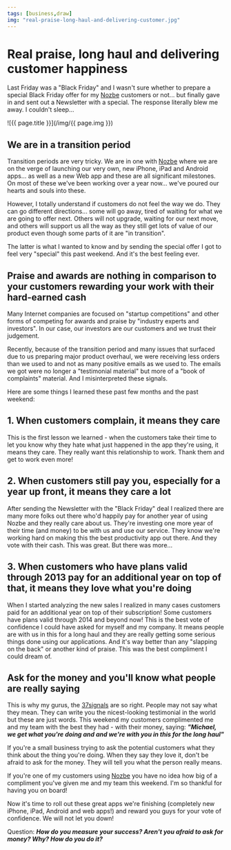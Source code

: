 ```yaml
---
tags: [business,draw]
img: "real-praise-long-haul-and-delivering-customer.jpg"
---
```


# Real praise, long haul and delivering customer happiness


Last Friday was a "Black Friday" and I wasn't sure whether to prepare a special Black Friday offer for my [Nozbe][n] customers or not... but finally gave in and sent out a Newsletter with a special. The response literally blew me away. I couldn't sleep...

<!--More-->

![{{ page.title }}](/img/{{ page.img }})

## We are in a transition period

Transition periods are very tricky. We are in one with [Nozbe](http://www.nozbe.com/) where we are on the verge of launching our very own, new iPhone, iPad and Android apps... as well as a new Web app and these are all significant milestones. On most of these we've been working over a year now... we've poured our hearts and souls into these.

However, I totally understand if customers do not feel the way we do. They can go different directions... some will go away, tired of waiting for what we are going to offer next. Others will not upgrade, waiting for our next move, and others will support us all the way as they still get lots of value of our product even though some parts of it are "in transition".

The latter is what I wanted to know and by sending the special offer I got to feel very "special" this past weekend. And it's the best feeling ever.

## Praise and awards are nothing in comparison to your customers rewarding your work with their hard-earned cash

Many Internet companies are focused on "startup competitions" and other forms of competing for awards and praise by "industry experts and investors". In our case, our investors are our customers and we trust their judgement.

Recently, because of the transition period and many issues that surfaced due to us preparing major product overhaul, we were receiving less orders than we used to and not as many positive emails as we used to. The emails we got were no longer a "testimonial material" but more of a "book of complaints" material. And I misinterpreted these signals.

Here are some things I learned these past few months and the past weekend:

## 1. When customers complain, it means they care

This is the first lesson we learned - when the customers take their time to let you know why they hate what just happened in the app they're using, it means they care. They really want this relationship to work. Thank them and get to work even more!

## 2. When customers still pay you, especially for a year up front, it means they care a lot

After sending the Newsletter with the "Black Friday" deal I realized there are many more folks out there who'd happily pay for another year of using Nozbe and they really care about us. They're investing one more year of their time (and money) to be with us and use our service. They know we're working hard on making this the best productivity app out there. And they vote with their cash. This was great. But there was more...

## 3. When customers who have plans valid through 2013 pay for an additional year on top of that, it means they love what you're doing

When I started analyzing the new sales I realized in many cases customers paid for an additional year on top of their subscription! Some customers have plans valid through 2014 and beyond now! This is the best vote of confidence I could have asked for myself and my company. It means people are with us in this for a long haul and they are really getting some serious things done using our applications. And it's way better than any "slapping on the back" or another kind of praise. This was the best compliment I could dream of.

## Ask for the money and you'll know what people are really saying

This is why my gurus, the [37signals](http://www.37signals.com/) are so right. People may not say what they mean. They can write you the nicest-looking testimonial in the world but these are just words. This weekend my customers complimented me and my team with the best they had - with their money, saying: **_"Michael, we get what you're doing and and we're with you in this for the long haul"_**

If you're a small business trying to ask the potential customers what they think about the thing you're doing. When they say they love it, don't be afraid to ask for the money. They will tell you what the person really means.

If you're one of my customers using [Nozbe](http://www.nozbe.com/) you have no idea how big of a compliment you've given me and my team this weekend. I'm so thankful for having you on board!

Now it's time to roll out these great apps we're finishing (completely new iPhone, iPad, Android and web apps!) and reward you guys for your vote of confidence. We will not let you down!

Question: **_How do you measure your success? Aren't you afraid to ask for money? Why? How do you do it?_**


[n]: https://michael.gratis/nozbe